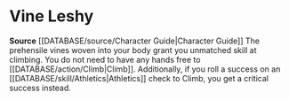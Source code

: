 ﻿---
id: '48'
name: Vine Leshy
rarity: Common
rus_type_level: null
source: '[[DATABASE/source/Character Guide|Character Guide]]'
trait: null
type: Heritage

---
# Vine Leshy

**Source** [[DATABASE/source/Character Guide|Character Guide]] 
The prehensile vines woven into your body grant you unmatched skill at climbing. You do not need to have any hands free to [[DATABASE/action/Climb|Climb]]. Additionally, if you roll a success on an [[DATABASE/skill/Athletics|Athletics]] check to Climb, you get a critical success instead.